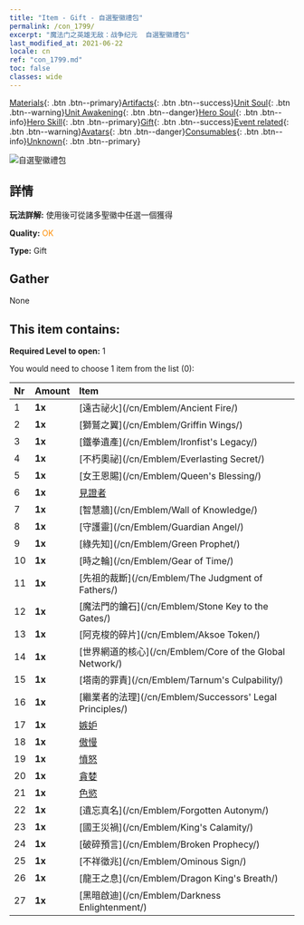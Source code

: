 ```yaml
---
title: "Item - Gift - 自選聖徽禮包"
permalink: /con_1799/
excerpt: "魔法门之英雄无敌：战争纪元  自選聖徽禮包"
last_modified_at: 2021-06-22
locale: cn
ref: "con_1799.md"
toc: false
classes: wide
---
```

 [Materials](/ItemsCN/){: .btn .btn--primary}[Artifacts](/ItemsCN/Artifacts/){: .btn .btn--success}[Unit Soul](/ItemsCN/UnitSoul/){: .btn .btn--warning}[Unit Awakening](/ItemsCN/UnitAwakening/){: .btn .btn--danger}[Hero Soul](/ItemsCN/HeroSoul/){: .btn .btn--info}[Hero Skill](/ItemsCN/HeroSkill/){: .btn .btn--primary}[Gift](/ItemsCN/Gift/){: .btn .btn--success}[Event related](/ItemsCN/Events/){: .btn .btn--warning}[Avatars](/ItemsCN/Avatars/){: .btn .btn--danger}[Consumables](/ItemsCN/Consumables/){: .btn .btn--info}[Unknown](/ItemsCN/Unknown/){: .btn .btn--primary}

 ![自選聖徽禮包](/images/t/i_907089.png)

## 詳情
 **玩法詳解:** 使用後可從諸多聖徽中任選一個獲得

 **Quality:** <span style="color: #FF8C00">OK</span>

 **Type:** Gift

## Gather

  None

## This item contains:

 **Required Level to open:** 1

 You would need to choose 1 item from the list (0):

  | Nr | Amount |     Item    |
  |:---|:-------|:------------|
  | 1 |  **1x** | [遠古祕火](/cn/Emblem/Ancient Fire/) |  | 
  | 2 |  **1x** | [獅鷲之翼](/cn/Emblem/Griffin Wings/) |  | 
  | 3 |  **1x** | [鐵拳遺產](/cn/Emblem/Ironfist's Legacy/) |  | 
  | 4 |  **1x** | [不朽奧祕](/cn/Emblem/Everlasting Secret/) |  | 
  | 5 |  **1x** | [女王恩賜](/cn/Emblem/Queen's Blessing/) |  | 
  | 6 |  **1x** | [見證者](/cn/Emblem/Witness/) |  | 
  | 7 |  **1x** | [智慧牆](/cn/Emblem/Wall of Knowledge/) |  | 
  | 8 |  **1x** | [守護靈](/cn/Emblem/Guardian Angel/) |  | 
  | 9 |  **1x** | [綠先知](/cn/Emblem/Green Prophet/) |  | 
  | 10 |  **1x** | [時之輪](/cn/Emblem/Gear of Time/) |  | 
  | 11 |  **1x** | [先祖的裁斷](/cn/Emblem/The Judgment of Fathers/) |  | 
  | 12 |  **1x** | [魔法門的鑰石](/cn/Emblem/Stone Key to the Gates/) |  | 
  | 13 |  **1x** | [阿克梭的碎片](/cn/Emblem/Aksoe Token/) |  | 
  | 14 |  **1x** | [世界網道的核心](/cn/Emblem/Core of the Global Network/) |  | 
  | 15 |  **1x** | [塔南的罪責](/cn/Emblem/Tarnum's Culpability/) |  | 
  | 16 |  **1x** | [繼業者的法理](/cn/Emblem/Successors' Legal Principles/) |  | 
  | 17 |  **1x** | [嫉妒](/cn/Emblem/Jealousy/) |  | 
  | 18 |  **1x** | [傲慢](/cn/Emblem/Arrogance/) |  | 
  | 19 |  **1x** | [憤怒](/cn/Emblem/Anger/) |  | 
  | 20 |  **1x** | [貪婪](/cn/Emblem/Greed/) |  | 
  | 21 |  **1x** | [色慾](/cn/Emblem/Lust/) |  | 
  | 22 |  **1x** | [遺忘真名](/cn/Emblem/Forgotten Autonym/) |  | 
  | 23 |  **1x** | [國王災禍](/cn/Emblem/King's Calamity/) |  | 
  | 24 |  **1x** | [破碎預言](/cn/Emblem/Broken Prophecy/) |  | 
  | 25 |  **1x** | [不祥徵兆](/cn/Emblem/Ominous Sign/) |  | 
  | 26 |  **1x** | [龍王之息](/cn/Emblem/Dragon King's Breath/) |  | 
  | 27 |  **1x** | [黑暗啟迪](/cn/Emblem/Darkness Enlightenment/) |  | 
